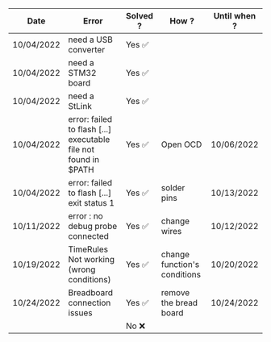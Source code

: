 | **Date**    | **Error**                                                        | **Solved ?** | **How ?**    | **Until when ?** |
|-------------|------------------------------------------------------------------|--------------|--------------| -----------------|
|  10/04/2022 | need a USB converter                                             |  Yes    ✅   |             |                  |
|  10/04/2022 | need a STM32 board                                               |  Yes    ✅   |             |                  |
|  10/04/2022 | need a StLink                                                    |  Yes    ✅   |             |                  |
|  10/04/2022 | error: failed to flash [...] executable file not found in $PATH  |  Yes    ✅   | Open OCD    |    10/06/2022    |
|  10/04/2022 | error: failed to flash [...] exit status 1                       |  Yes    ✅   | solder pins |  10/13/2022      |
|  10/11/2022 | error : no debug probe connected                                 |  Yes    ✅   | change wires|  10/12/2022      |
|  10/19/2022 | TimeRules Not working (wrong conditions)                         |  Yes    ✅  |change function's conditions | 10/20/2022 |
|   10/24/2022   |   Breadboard connection issues         |   Yes    ✅   |remove the bread board| 10/24/2022  |
|             |                                                                  |      No     ❌         |             |                  |